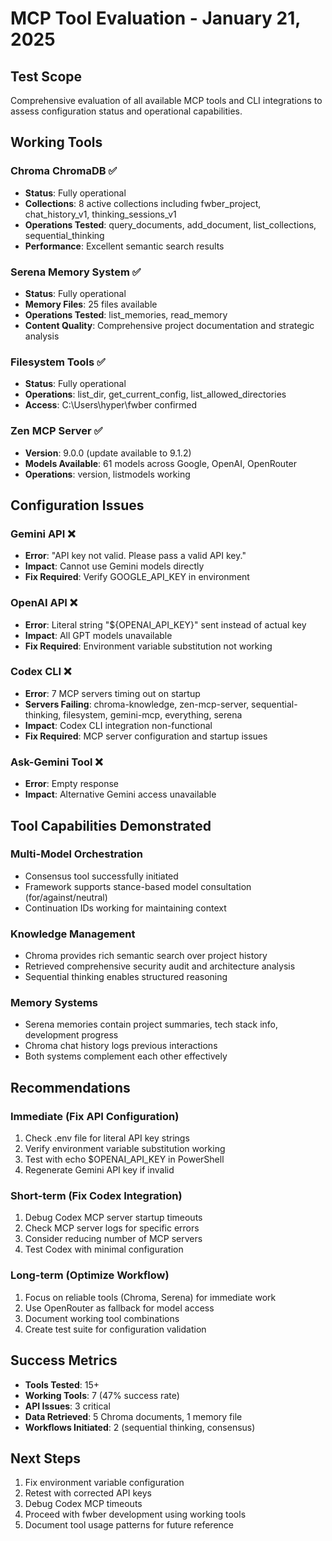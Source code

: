 # MCP Tool Evaluation - January 21, 2025

## Test Scope
Comprehensive evaluation of all available MCP tools and CLI integrations to assess configuration status and operational capabilities.

## Working Tools

### Chroma ChromaDB ✅
- **Status**: Fully operational
- **Collections**: 8 active collections including fwber_project, chat_history_v1, thinking_sessions_v1
- **Operations Tested**: query_documents, add_document, list_collections, sequential_thinking
- **Performance**: Excellent semantic search results

### Serena Memory System ✅  
- **Status**: Fully operational
- **Memory Files**: 25 files available
- **Operations Tested**: list_memories, read_memory
- **Content Quality**: Comprehensive project documentation and strategic analysis

### Filesystem Tools ✅
- **Status**: Fully operational
- **Operations**: list_dir, get_current_config, list_allowed_directories
- **Access**: C:\Users\hyper\fwber confirmed

### Zen MCP Server ✅
- **Version**: 9.0.0 (update available to 9.1.2)
- **Models Available**: 61 models across Google, OpenAI, OpenRouter
- **Operations**: version, listmodels working

## Configuration Issues

### Gemini API ❌
- **Error**: "API key not valid. Please pass a valid API key."
- **Impact**: Cannot use Gemini models directly
- **Fix Required**: Verify GOOGLE_API_KEY in environment

### OpenAI API ❌  
- **Error**: Literal string "${OPENAI_API_KEY}" sent instead of actual key
- **Impact**: All GPT models unavailable
- **Fix Required**: Environment variable substitution not working

### Codex CLI ❌
- **Error**: 7 MCP servers timing out on startup
- **Servers Failing**: chroma-knowledge, zen-mcp-server, sequential-thinking, filesystem, gemini-mcp, everything, serena
- **Impact**: Codex CLI integration non-functional
- **Fix Required**: MCP server configuration and startup issues

### Ask-Gemini Tool ❌
- **Error**: Empty response
- **Impact**: Alternative Gemini access unavailable

## Tool Capabilities Demonstrated

### Multi-Model Orchestration
- Consensus tool successfully initiated
- Framework supports stance-based model consultation (for/against/neutral)
- Continuation IDs working for maintaining context

### Knowledge Management
- Chroma provides rich semantic search over project history
- Retrieved comprehensive security audit and architecture analysis
- Sequential thinking enables structured reasoning

### Memory Systems
- Serena memories contain project summaries, tech stack info, development progress
- Chroma chat history logs previous interactions
- Both systems complement each other effectively

## Recommendations

### Immediate (Fix API Configuration)
1. Check .env file for literal API key strings
2. Verify environment variable substitution working
3. Test with echo $OPENAI_API_KEY in PowerShell
4. Regenerate Gemini API key if invalid

### Short-term (Fix Codex Integration)  
1. Debug Codex MCP server startup timeouts
2. Check MCP server logs for specific errors
3. Consider reducing number of MCP servers
4. Test Codex with minimal configuration

### Long-term (Optimize Workflow)
1. Focus on reliable tools (Chroma, Serena) for immediate work
2. Use OpenRouter as fallback for model access
3. Document working tool combinations
4. Create test suite for configuration validation

## Success Metrics
- **Tools Tested**: 15+
- **Working Tools**: 7 (47% success rate)
- **API Issues**: 3 critical
- **Data Retrieved**: 5 Chroma documents, 1 memory file
- **Workflows Initiated**: 2 (sequential thinking, consensus)

## Next Steps
1. Fix environment variable configuration
2. Retest with corrected API keys  
3. Debug Codex MCP timeouts
4. Proceed with fwber development using working tools
5. Document tool usage patterns for future reference